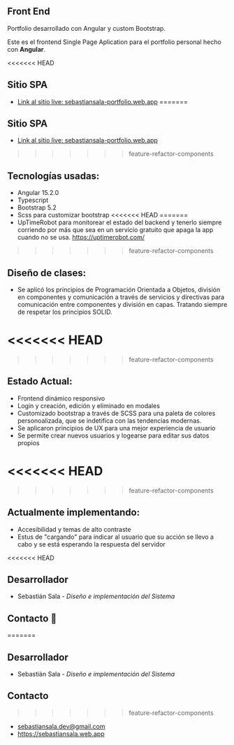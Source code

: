 ## Front End

Portfolio desarrollado con Angular y custom Bootstrap.

Este es el frontend Single Page Aplication para el portfolio personal hecho con <b>Angular</b>.

<<<<<<< HEAD
## Sitio <b>SPA</b>

* [Link al sitio live: sebastiansala-portfolio.web.app](https://sebastiansala-portfolio.web.app)
=======

## Sitio <b>SPA</b>

* <a href="https://sebastiansala-portfolio.web.app" target="_blank">Link al sitio live: sebastiansala-portfolio.web.app</a>
>>>>>>> feature-refactor-components


## Tecnologías usadas:

* Angular 15.2.0
* Typescript
* Bootstrap 5.2
* Scss para customizar bootstrap
<<<<<<< HEAD
=======
* UpTimeRobot para monitorear el estado del backend y tenerlo siempre corriendo por más que sea en un servicio gratuito que apaga la app cuando no se usa. https://uptimerobot.com/

>>>>>>> feature-refactor-components

## Diseño de clases:

* Se aplicó los principios de Programación Orientada a Objetos, división en componentes y comunicación a través de servicios y directivas para comunicación entre componentes y división en capas. Tratando siempre de respetar los principios SOLID.

<<<<<<< HEAD
=======

>>>>>>> feature-refactor-components
## Estado Actual:

* Frontend dinámico responsivo
* Login y creación, edición y eliminado en modales
* Customizado bootstrap a través de SCSS para una paleta de colores personoalizada, que se indetifica con las tendencias modernas.
* Se aplicaron principios de UX para una mejor experiencia de usuario
* Se permite crear nuevos usuarios y logearse para editar sus datos propios

<<<<<<< HEAD
=======

>>>>>>> feature-refactor-components
## Actualmente implementando:
* Accesibilidad y temas de alto contraste
* Estus de "cargando" para indicar al usuario que su acción se llevo a cabo y se está esperando la respuesta del servidor

<<<<<<< HEAD
## Desarrollador
* Sebastián Sala - *Diseño e implementación del Sistema*

## Contacto 📱
=======

## Desarrollador
* Sebastián Sala - *Diseño e implementación del Sistema*


## Contacto
>>>>>>> feature-refactor-components
* sebastiansala.dev@gmail.com
* https://sebastiansala.web.app